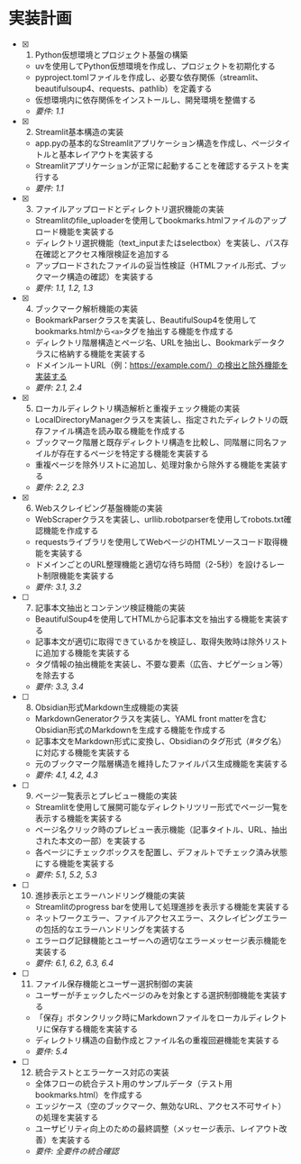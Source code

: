 # 実装計画

- [x] 1. Python仮想環境とプロジェクト基盤の構築
  - uvを使用してPython仮想環境を作成し、プロジェクトを初期化する
  - pyproject.tomlファイルを作成し、必要な依存関係（streamlit、beautifulsoup4、requests、pathlib）を定義する
  - 仮想環境内に依存関係をインストールし、開発環境を整備する
  - _要件: 1.1_

- [x] 2. Streamlit基本構造の実装
  - app.pyの基本的なStreamlitアプリケーション構造を作成し、ページタイトルと基本レイアウトを実装する
  - Streamlitアプリケーションが正常に起動することを確認するテストを実行する
  - _要件: 1.1_

- [x] 3. ファイルアップロードとディレクトリ選択機能の実装
  - Streamlitのfile_uploaderを使用してbookmarks.htmlファイルのアップロード機能を実装する
  - ディレクトリ選択機能（text_inputまたはselectbox）を実装し、パス存在確認とアクセス権限検証を追加する
  - アップロードされたファイルの妥当性検証（HTMLファイル形式、ブックマーク構造の確認）を実装する
  - _要件: 1.1, 1.2, 1.3_

- [x] 4. ブックマーク解析機能の実装
  - BookmarkParserクラスを実装し、BeautifulSoup4を使用してbookmarks.htmlから`<a>`タグを抽出する機能を作成する
  - ディレクトリ階層構造とページ名、URLを抽出し、Bookmarkデータクラスに格納する機能を実装する
  - ドメインルートURL（例：https://example.com/）の検出と除外機能を実装する
  - _要件: 2.1, 2.4_

- [x] 5. ローカルディレクトリ構造解析と重複チェック機能の実装
  - LocalDirectoryManagerクラスを実装し、指定されたディレクトリの既存ファイル構造を読み取る機能を作成する
  - ブックマーク階層と既存ディレクトリ構造を比較し、同階層に同名ファイルが存在するページを特定する機能を実装する
  - 重複ページを除外リストに追加し、処理対象から除外する機能を実装する
  - _要件: 2.2, 2.3_

- [x] 6. Webスクレイピング基盤機能の実装
  - WebScraperクラスを実装し、urllib.robotparserを使用してrobots.txt確認機能を作成する
  - requestsライブラリを使用してWebページのHTMLソースコード取得機能を実装する
  - ドメインごとのURL整理機能と適切な待ち時間（2-5秒）を設けるレート制限機能を実装する
  - _要件: 3.1, 3.2_

- [ ] 7. 記事本文抽出とコンテンツ検証機能の実装
  - BeautifulSoup4を使用してHTMLから記事本文を抽出する機能を実装する
  - 記事本文が適切に取得できているかを検証し、取得失敗時は除外リストに追加する機能を実装する
  - タグ情報の抽出機能を実装し、不要な要素（広告、ナビゲーション等）を除去する
  - _要件: 3.3, 3.4_

- [ ] 8. Obsidian形式Markdown生成機能の実装
  - MarkdownGeneratorクラスを実装し、YAML front matterを含むObsidian形式のMarkdownを生成する機能を作成する
  - 記事本文をMarkdown形式に変換し、Obsidianのタグ形式（#タグ名）に対応する機能を実装する
  - 元のブックマーク階層構造を維持したファイルパス生成機能を実装する
  - _要件: 4.1, 4.2, 4.3_

- [ ] 9. ページ一覧表示とプレビュー機能の実装
  - Streamlitを使用して展開可能なディレクトリツリー形式でページ一覧を表示する機能を実装する
  - ページ名クリック時のプレビュー表示機能（記事タイトル、URL、抽出された本文の一部）を実装する
  - 各ページにチェックボックスを配置し、デフォルトでチェック済み状態にする機能を実装する
  - _要件: 5.1, 5.2, 5.3_

- [ ] 10. 進捗表示とエラーハンドリング機能の実装
  - Streamlitのprogress barを使用して処理進捗を表示する機能を実装する
  - ネットワークエラー、ファイルアクセスエラー、スクレイピングエラーの包括的なエラーハンドリングを実装する
  - エラーログ記録機能とユーザーへの適切なエラーメッセージ表示機能を実装する
  - _要件: 6.1, 6.2, 6.3, 6.4_

- [ ] 11. ファイル保存機能とユーザー選択制御の実装
  - ユーザーがチェックしたページのみを対象とする選択制御機能を実装する
  - 「保存」ボタンクリック時にMarkdownファイルをローカルディレクトリに保存する機能を実装する
  - ディレクトリ構造の自動作成とファイル名の重複回避機能を実装する
  - _要件: 5.4_

- [ ] 12. 統合テストとエラーケース対応の実装
  - 全体フローの統合テスト用のサンプルデータ（テスト用bookmarks.html）を作成する
  - エッジケース（空のブックマーク、無効なURL、アクセス不可サイト）の処理を実装する
  - ユーザビリティ向上のための最終調整（メッセージ表示、レイアウト改善）を実装する
  - _要件: 全要件の統合確認_